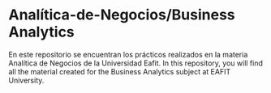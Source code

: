 # Analítica-de-Negocios/Business Analytics
En este repositorio se encuentran los prácticos realizados en la materia Analítica de Negocios de la Universidad Eafit. 
In this repository, you will find all the material created for the Business Analytics subject at EAFIT University.
